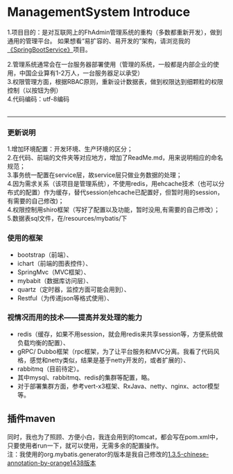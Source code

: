 ﻿# ManagementSystem Introduce
1.项目目的：是对互联网上的FhAdmin管理系统的重构（多数都重新开发），做到通用的管理平台。
如果想看“易扩容的、易开发的”架构，请浏览我的<a target=_blank href="https://github.com/orange1438/SpringBootService">《SpringBootService》</a>项目。<br>

2.管理系统通常会在一台服务器部署使用（管理的系统，一般都是内部企业的使用，中国企业算有1-2万人，一台服务器足以承受）<br>
3.权限管理方面，根据RBAC原则，重新设计数据表，做到权限达到细颗粒的权限控制（以按钮为例）<br>
4.代码编码：utf-8编码<br><br>
- - - 

### 更新说明
1.增加环境配置：开发环境、生产环境的区分；<br>
2.在代码、前端的文件夹等对应地方，增加了ReadMe.md，用来说明相应的命名规范；<br>
3.事务统一配置在service层，故service层只做业务数据的处理；<br>
4.因为需求关系（该项目是管理系统），不使用redis，用ehcache技术（也可以分布式的配置）作为缓存，替代session(ehcache已配置好，但暂时用的session，有需要的自己修改)；<br>
4.权限控制用shiro框架（写好了配置以及功能，暂时没用,有需要的自己修改）；<br>
5.数据表sql文件，在/resources/mybatis/下

### 使用的框架
*   bootstrap（前端）、<br>
*   ichart（前端的图表控件）、<br>
*   SpringMvc（MVC框架）、<br>
*   mybabit（数据库访问层）、<br>
*   quartz（定时器，监控方面可能会用到）、<br>
*   Restful（为传递json等格式使用）、<br>

### 视情况而用的技术——提高并发处理的能力
*   redis（缓存，如果不用session，就会用redis来共享session等，方便系统做负载均衡的配置）、<br>
*   gRPC/ Dubbo框架（rpc框架，为了让平台服务和MVC分离。我看了代码风格，感觉和netty类似，结果是基于netty开发的，或者扩展的）、<br>
*   rabbitmq（目前待定）。<br>
*   其中mysql、rabbitmq、redis的集群等配置，略。<br>
*   对于部署集群方面，参考vert-x3框架、RxJava、netty、nginx、actor模型等。<br>

## 插件maven
同时，我也为了照顾、方便小白，我连会用到的tomcat，都会写在pom.xml中，只要使用者run一下，就可以使用，无需多余的配置操作。<br>
注：我使用的org.mybatis.generator的版本是我自己修改的<a target=_blank href="https://github.com/orange1438/mybatis-generator-core-chinese-annotation">1.3.5-chinese-annotation-by-orange1438版本</a><br>